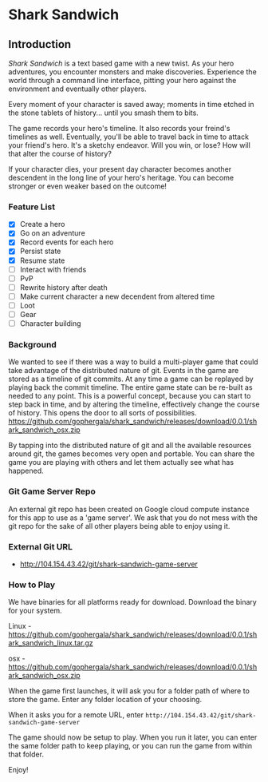# Shark Sandwich

## Introduction

*Shark Sandwich* is a text based game with a new twist. As your hero adventures, you encounter monsters and make discoveries. Experience the world through a command line interface, pitting your hero against the environment and eventually other players.

Every moment of your character is saved away; moments in time etched in the stone tablets of history... until you smash them to bits.

The game records your hero's timeline. It also records your freind's timelines as well. Eventually, you'll be able to travel back in time to attack your friend's hero. It's a sketchy endeavor. Will you win, or lose? How will that alter the course of history?

If your character dies, your present day character becomes another descendent in the long line of your hero's heritage. You can become stronger or even weaker based on the outcome!

### Feature List

- [x] Create a hero
- [x] Go on an adventure
- [x] Record events for each hero
- [x] Persist state
- [x] Resume state
- [ ] Interact with friends
- [ ] PvP
- [ ] Rewrite history after death
- [ ] Make current character a new decendent from altered time
- [ ] Loot
- [ ] Gear
- [ ] Character building

### Background

We wanted to see if there was a way to build a multi-player game that could take advantage of the distributed nature of git. Events in the game are stored as a timeline of git commits. At any time a game can be replayed by playing back the commit timeline. The entire game state can be re-built as needed to any point. This is a powerful concept, because you can start to step back in time, and by altering the timeline, effectively change the course of history. This opens the door to all sorts of possibilities.
https://github.com/gophergala/shark_sandwich/releases/download/0.0.1/shark_sandwich_osx.zip

By tapping into the distributed nature of git and all the available resources around git, the games becomes very open and portable. You can share the game you are playing with others and let them actually see what has happened.

### Git Game Server Repo

An external git repo has been created on Google cloud compute instance for this app to use as a 'game server'. We ask that you do not mess with the git repo for the sake of all other players being able to enjoy using it.

### External Git URL

 * http://104.154.43.42/git/shark-sandwich-game-server

### How to Play

We have binaries for all platforms ready for download. Download the binary for your system.

Linux - https://github.com/gophergala/shark_sandwich/releases/download/0.0.1/shark_sandwich_linux.tar.gz

osx - https://github.com/gophergala/shark_sandwich/releases/download/0.0.1/shark_sandwich_osx.zip

When the game first launches, it will ask you for a folder path of where to store the game. Enter any folder location of your choosing.

When it asks you for a remote URL, enter `http://104.154.43.42/git/shark-sandwich-game-server`

The game should now be setup to play. When you run it later, you can enter the same folder path to keep playing, or you can run the game from within that folder.

Enjoy!
